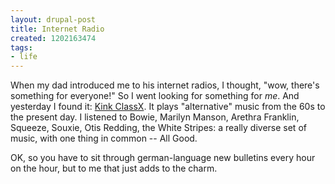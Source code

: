 ```yaml
---
layout: drupal-post
title: Internet Radio
created: 1202163474
tags:
- life
---
```

When my dad introduced me to his internet radios, I thought, "wow, there's something for everyone!" So I went looking for something for *me*. And yesterday I found it: [Kink ClassX][1]. It plays "alternative" music from the 60s to the present day. I listened to Bowie, Marilyn Manson, Arethra Franklin, Squeeze, Souxie, Otis Redding, the White Stripes: a really diverse set of music, with one thing in common -- All Good.

OK, so you have to sit through german-language new bulletins every hour on the hour, but to me that just adds to the charm.

[1]: http://www.kinkfm.com/kinkclassx/ "Kink ClassX Internet Radio"

<!--break-->
